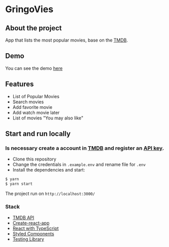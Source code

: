 # GringoVies

## About the project
App that lists the most popular movies, base on the [TMDB](https://www.themoviedb.org/documentation/api).

## Demo
You can see the demo [here](https://gringovies.herokuapp.com/)

## Features
* List of Popular Movies
* Search movies
* Add favorite movie
* Add watch movie later
* List of movies "You may also like"

## Start and run locally

### Is necessary create a account in [TMDB](https://www.themoviedb.org/documentation/api) and register an [API key](https://developers.themoviedb.org/3/getting-started/introduction).

* Clone this repository
* Change the credentials in ``.example.env`` and rename file for ``.env``
* Install the dependencies and start:
```sh
$ yarn
$ yarn start
```
The project run on ```http://localhost:3000/```
### Stack
* [TMDB API](https://www.themoviedb.org/documentation/api)
* [Create-react-app](https://github.com/facebook/create-react-app)
* [React with TypeScript](https://www.typescriptlang.org/docs/handbook/react.html)
* [Styled Components](https://www.styled-components.com/)
* [Testing Library](https://testing-library.com/)

